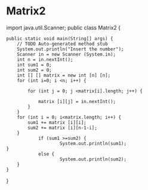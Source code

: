 # Matrix2
import java.util.Scanner;
public class Matrix2 {

	public static void main(String[] args) {
		// TODO Auto-generated method stub
		System.out.println("Insert the number");
		Scanner in = new Scanner (System.in);
		int n = in.nextInt();
		int sum1 = 0;
		int sum2 = 0;
		int [] [] matrix = new int [n] [n];
		for (int i=0; i <n; i++) {
		
			for (int j = 0; j <matrix[i].length; j++) {
				
				matrix [i][j] = in.nextInt();
			}
		}
		for (int i = 0; i<matrix.length; i++) {
			sum1 += matrix [i][i];
			sum2 += matrix [i][n-1-i];
		}
				if (sum1 >=sum2) {
						System.out.println(sum1);
	}
				else {
						System.out.println(sum2);
		}
	}
	
}
